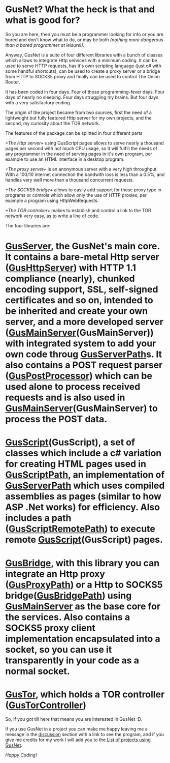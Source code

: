 # GusNet? What the heck is that and what is good for? 

So you are here, then you must be a programmer looking for info or you are bored and don't know what to do, or may be both _(nothing more dangerous than a bored programmer at leisure!)_.

Anyway, GusNet is a suite of four different libraries with a bunch of classes which allows to integrate Http services with a minimum coding.  It can be used to serve HTTP requests, has it's own scripting language (just c# with some handful shortcuts), can be used to create a proxy server or a bridge from HTTP to SOCKS5 proxy and finally can be used to control The Onion Router. 

It has been coded in four days. Four of those programming-fever days. Four days of nearly no sleeping. Four days struggling my brains. But four days with a very satisfactory ending.

The origin of the project became from two sources, first the need of a lightweight but fully featured Http server for my own projects, and the second, my curiosity about the TOR network.

The features of the package can be splitted in four different parts

_+The Http server+_ using GusScript pages allows to serve nearly a thousand pages per second with not much CPU usage, so it will fulfill the needs of any programmer in the need of serving pages in it's own program, per example to use an HTML interface in a desktop program.

_+The proxy server+_ is an anonymous server with a very high throughput. With a 100/10 internet connection the bandwith loss is less than a 0.5%, and handles very well more than a thousand concurrent requests.

_+The SOCKS5 bridge+_ allows to easily add support for those proxy type in programs or controls which allow only the use of HTTP proxies, per example a program using HttpWebRequests.

_+The TOR controller+_ makes to establish and control a link to the TOR network very easy, as to write a line of code.

The four libraries are:


# [GusServer](GusServer), the GusNet's main core. It contains a bare-metal Http server ([GusHttpServer](GusHttpServer)) with HTTP 1.1 compliance (nearly), chunked encoding support, SSL, self-signed certificates and so on, intended to be inherited and create your own server, and a more developed server ([GusMainServer](GusMainServer)(GusMainServer)) with integrated system to add your own code throug [GusServerPath](GusServerPath)s. It also contains a POST request parser ([GusPostProcessor](GusPostProcessor)) which can be used alone to process received requests and is also used in [GusMainServer](GusMainServer)(GusMainServer) to process the POST data.
# [GusScript](GusScript)(GusScript), a set of classes which include a c# variation for creating HTML pages used in [GusScriptPath](GusScriptPath), an implementation of [GusServerPath](GusServerPath) which uses compiled assemblies as pages (similar to how ASP .Net works) for efficiency. Also includes a path ([GusScriptRemotePath](GusScriptRemotePath)) to execute remote [GusScript](GusScript)(GusScript) pages.
# [GusBridge](GusBridge), with this library you can integrate an Http proxy ([GusProxyPath](GusProxyPath)) or a Http to SOCKS5 bridge([GusBridgePath](GusBridgePath)) using [GusMainServer](GusMainServer) as the base core for the services. Also contains a SOCKS5 proxy client implementation encapsulated into a socket, so you can use it transparently in your code as a normal socket.
# [GusTor](GusTor), which holds a TOR controller ([GusTorController](GusTorController))

So, if you got till here that means you are interested in GusNet :D.

If you use GusNet in a project you can make me happy leaving me a message in the [discussion](https://gusnet.codeplex.com/discussions) section with a link to see the program, and if you give me credits for my work I will add you to the [List of projects using GusNet](List-of-projects-using-GusNet).

_Happy Coding!_
